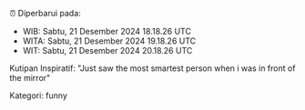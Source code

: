 ⏰ Diperbarui pada:
- WIB: Sabtu, 21 Desember 2024 18.18.26 UTC
- WITA: Sabtu, 21 Desember 2024 19.18.26 UTC
- WIT: Sabtu, 21 Desember 2024 20.18.26 UTC

Kutipan Inspiratif:
"Just saw the most smartest person when i was in front of the mirror"


Kategori: funny

